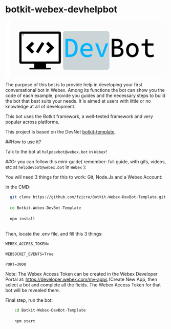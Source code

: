 # botkit-webex-devhelpbot

![](assets/images/logo4git.png)

The purpose of this bot is to provide help in developing your first conversational bot in Webex. 
Among its functions the bot can show you the code of each example, provide you guides and the necessary steps to build the bot that best suits your needs.
It is aimed at users with little or no knowledge at all of development.

This bot uses the Botkit framework, a well-tested framework and very popular across platforms.


This project is based on the DevNet [botkit-template](https://www.github.com/CiscoDevNet/botkit-template).





##How to use it?


Talk to the bot at `helpdevbot@webex.bot` in `Webex`!



##Or you can follow this mini-guide( remember: full guide, with gifs, videos, etc at `helpdevbot@webex.bot` in `Webex` ):

You will need 3 things for this to work: Git, Node.Js and a Webex Account:

In the CMD:

  ```sh
    git clone https://github.com/fzicre/Botkit-Webex-DevBot-Template.git

    cd Botkit-Webex-DevBot-Template
    
    npm install
    
  ```
 Then, locate the .env file, and fill this 3 things:
 
  
    WEBEX_ACCESS_TOKEN=

    WEBSOCKET_EVENTS=True

    PORT=3000
    
  Note: The Webex Access Token can be created in the Webex Developer Portal at: https://developer.webex.com/my-apps (Create New App, then select a bot and complete all the fields. The Webex Access Token for that bot will be revealed there.
  
Final step, run the bot:

```sh
    cd Botkit-Webex-DevBot-Template
    
    npm start
```


